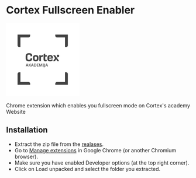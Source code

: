 # Cortex Fullscreen Enabler

<img src="./images/icon800.jpg" width="200">

Chrome extension which enables you fullscreen mode on Cortex's academy Website


## Installation

- Extract the zip file from the [realases](https://github.com/Alldden/cortex-fullscreen-enabler/releases).
- Go to [Manage extensions](chrome://extensions/) in Google Chrome (or another Chromium browser).
- Make sure you have enabled Developer options (at the top right corner).
- Click on Load unpacked and select the folder you extracted.
